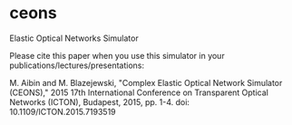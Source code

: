 # ceons
Elastic Optical Networks Simulator

Please cite this paper when you use this simulator in your publications/lectures/presentations:

M. Aibin and M. Blazejewski, "Complex Elastic Optical Network Simulator (CEONS)," 2015 17th International Conference on Transparent Optical Networks (ICTON), Budapest, 2015, pp. 1-4.
doi: 10.1109/ICTON.2015.7193519
